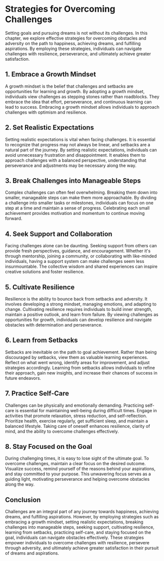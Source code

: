 Strategies for Overcoming Challenges
=============================================

Setting goals and pursuing dreams is not without its challenges. In this chapter, we explore effective strategies for overcoming obstacles and adversity on the path to happiness, achieving dreams, and fulfilling aspirations. By employing these strategies, individuals can navigate challenges with resilience, perseverance, and ultimately achieve greater satisfaction.

**1. Embrace a Growth Mindset**
-------------------------------

A growth mindset is the belief that challenges and setbacks are opportunities for learning and growth. By adopting a growth mindset, individuals view challenges as stepping stones rather than roadblocks. They embrace the idea that effort, perseverance, and continuous learning can lead to success. Embracing a growth mindset allows individuals to approach challenges with optimism and resilience.

**2. Set Realistic Expectations**
---------------------------------

Setting realistic expectations is vital when facing challenges. It is essential to recognize that progress may not always be linear, and setbacks are a natural part of the journey. By setting realistic expectations, individuals can avoid unnecessary frustration and disappointment. It enables them to approach challenges with a balanced perspective, understanding that perseverance and adjustments may be necessary along the way.

**3. Break Challenges into Manageable Steps**
---------------------------------------------

Complex challenges can often feel overwhelming. Breaking them down into smaller, manageable steps can make them more approachable. By dividing a challenge into smaller tasks or milestones, individuals can focus on one step at a time and maintain a sense of progress. Celebrating each small achievement provides motivation and momentum to continue moving forward.

**4. Seek Support and Collaboration**
-------------------------------------

Facing challenges alone can be daunting. Seeking support from others can provide fresh perspectives, guidance, and encouragement. Whether it's through mentorship, joining a community, or collaborating with like-minded individuals, having a support system can make challenges seem less insurmountable. The collective wisdom and shared experiences can inspire creative solutions and foster resilience.

**5. Cultivate Resilience**
---------------------------

Resilience is the ability to bounce back from setbacks and adversity. It involves developing a strong mindset, managing emotions, and adapting to change. Cultivating resilience requires individuals to build inner strength, maintain a positive outlook, and learn from failure. By viewing challenges as opportunities for growth, individuals can develop resilience and navigate obstacles with determination and perseverance.

**6. Learn from Setbacks**
--------------------------

Setbacks are inevitable on the path to goal achievement. Rather than being discouraged by setbacks, view them as valuable learning experiences. Reflect on what went wrong, identify areas for improvement, and adjust strategies accordingly. Learning from setbacks allows individuals to refine their approach, gain new insights, and increase their chances of success in future endeavors.

**7. Practice Self-Care**
-------------------------

Challenges can be physically and emotionally demanding. Practicing self-care is essential for maintaining well-being during difficult times. Engage in activities that promote relaxation, stress reduction, and self-reflection. Prioritize health, exercise regularly, get sufficient sleep, and maintain a balanced lifestyle. Taking care of oneself enhances resilience, clarity of mind, and the ability to overcome challenges effectively.

**8. Stay Focused on the Goal**
-------------------------------

During challenging times, it is easy to lose sight of the ultimate goal. To overcome challenges, maintain a clear focus on the desired outcome. Visualize success, remind yourself of the reasons behind your aspirations, and stay committed to your purpose. This unwavering focus serves as a guiding light, motivating perseverance and helping overcome obstacles along the way.

**Conclusion**
--------------

Challenges are an integral part of any journey towards happiness, achieving dreams, and fulfilling aspirations. However, by employing strategies such as embracing a growth mindset, setting realistic expectations, breaking challenges into manageable steps, seeking support, cultivating resilience, learning from setbacks, practicing self-care, and staying focused on the goal, individuals can navigate obstacles effectively. These strategies empower individuals to overcome challenges with resilience, persevere through adversity, and ultimately achieve greater satisfaction in their pursuit of dreams and aspirations.
